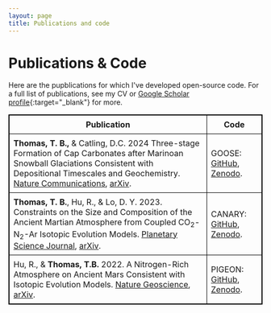 ```yaml
---
layout: page
title: Publications and code
---
```


# Publications & Code

Here are the pupblications for which I've developed open-source code. For a full list of publications, see my CV or [Google Scholar profile](https://scholar.google.com/citations?user=e_IjiKcAAAAJ&hl=en&authuser=1){:target="\_blank"} for more.

<table style="border: 1px solid black; border-collapse: collapse;">
  <thead>
    <tr>
      <th style="border: 1px solid black; padding: 8px;"><strong>Publication</strong></th>
      <th style="border: 1px solid black; padding: 8px;"><strong>Code</strong></th>
    </tr>
  </thead>
  <tbody>
  <tr>
      <td style="border: 1px solid black; padding: 8px;">
        <strong>Thomas, T. B., </strong>& Catling, D.C. 2024 Three-stage Formation of Cap Carbonates after Marinoan Snowball Glaciations Consistent with Depositional Timescales and Geochemistry. <a href="https://www.nature.com/articles/s41467-024-51412-8" target="_blank">Nature Communications</a>, <a href="https://arxiv.org/abs/2408.10179" target="_blank">arXiv</a>.
      </td>
      <td style="border: 1px solid black; padding: 8px;"> 
        GOOSE: <a href="https://github.com/trentagon/goose" target="_blank">GitHub</a>, <a href="https://doi.org/10.5281/zenodo.12786460" target="_blank">Zenodo</a>.
      </td>
    </tr>
    <tr>
      <td style="border: 1px solid black; padding: 8px;">
        <strong>Thomas, T. B.</strong>,  Hu, R., & Lo, D. Y. 2023. Constraints on the Size and Composition of the Ancient Martian Atmosphere from Coupled CO<sub>2</sub>-N<sub>2</sub>-Ar Isotopic Evolution Models. <a href="https://doi.org/10.3847/PSJ/acb924" target="_blank">Planetary Science Journal</a>, <a href="https://arxiv.org/abs/2302.04241" target="_blank">arXiv</a>.
      </td>
      <td style="border: 1px solid black; padding: 8px;"> 
        CANARY: <a href="https://github.com/trentagon/canary" target="_blank">GitHub</a>, <a href="https://zenodo.org/record/7600495#.ZAKP0S-B0Q0" target="_blank">Zenodo</a>.
      </td>
    </tr>
    <tr>
      <td style="border: 1px solid black; padding: 8px;">
        Hu, R., & <strong>Thomas, T.B.</strong> 2022. A Nitrogen-Rich Atmosphere on Ancient Mars Consistent with Isotopic Evolution Models. <a href="https://www.nature.com/articles/s41561-021-00886-y" target="_blank">Nature Geoscience</a>, <a href="https://arxiv.org/abs/2202.04825" target="_blank">arXiv</a>.
      </td>
      <td style="border: 1px solid black; padding: 8px;">
        PIGEON: <a href="https://github.com/trentagon/pigeon" target="_blank">GitHub</a>, <a href="https://doi.org/10.5281/zenodo.5760095" target="_blank">Zenodo</a>.
      </td>
    </tr>
  </tbody>
</table>
